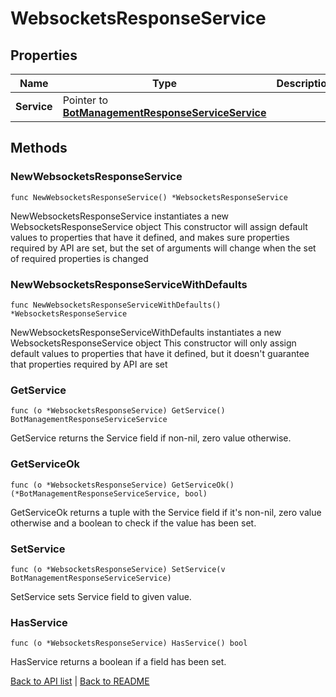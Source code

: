 # WebsocketsResponseService

## Properties

Name | Type | Description | Notes
------------ | ------------- | ------------- | -------------
**Service** | Pointer to [**BotManagementResponseServiceService**](BotManagementResponseServiceService.md) |  | [optional] 

## Methods

### NewWebsocketsResponseService

`func NewWebsocketsResponseService() *WebsocketsResponseService`

NewWebsocketsResponseService instantiates a new WebsocketsResponseService object
This constructor will assign default values to properties that have it defined,
and makes sure properties required by API are set, but the set of arguments
will change when the set of required properties is changed

### NewWebsocketsResponseServiceWithDefaults

`func NewWebsocketsResponseServiceWithDefaults() *WebsocketsResponseService`

NewWebsocketsResponseServiceWithDefaults instantiates a new WebsocketsResponseService object
This constructor will only assign default values to properties that have it defined,
but it doesn't guarantee that properties required by API are set

### GetService

`func (o *WebsocketsResponseService) GetService() BotManagementResponseServiceService`

GetService returns the Service field if non-nil, zero value otherwise.

### GetServiceOk

`func (o *WebsocketsResponseService) GetServiceOk() (*BotManagementResponseServiceService, bool)`

GetServiceOk returns a tuple with the Service field if it's non-nil, zero value otherwise
and a boolean to check if the value has been set.

### SetService

`func (o *WebsocketsResponseService) SetService(v BotManagementResponseServiceService)`

SetService sets Service field to given value.

### HasService

`func (o *WebsocketsResponseService) HasService() bool`

HasService returns a boolean if a field has been set.


[Back to API list](../README.md#documentation-for-api-endpoints) | [Back to README](../README.md)
